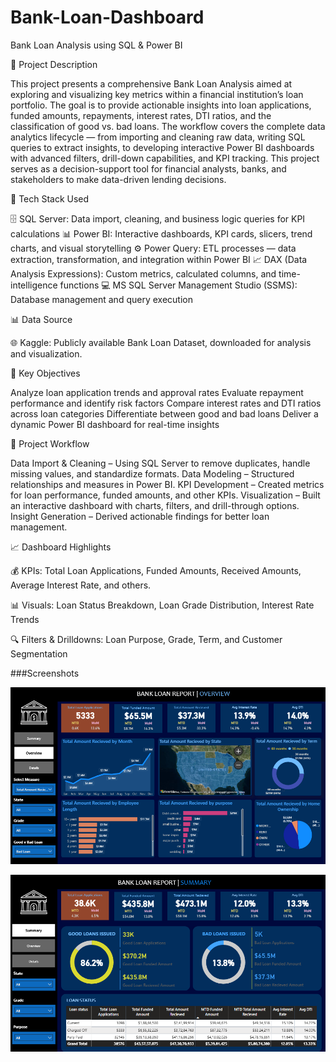 # Bank-Loan-Dashboard
Bank Loan Analysis using SQL & Power BI

📘 Project Description

This project presents a comprehensive Bank Loan Analysis aimed at exploring and visualizing key metrics within a financial institution’s loan portfolio. The goal is to provide actionable insights into loan applications, funded amounts, repayments, interest rates, DTI ratios, and the classification of good vs. bad loans.
The workflow covers the complete data analytics lifecycle — from importing and cleaning raw data, writing SQL queries to extract insights, to developing interactive Power BI dashboards with advanced filters, drill-down capabilities, and KPI tracking.
This project serves as a decision-support tool for financial analysts, banks, and stakeholders to make data-driven lending decisions.


🧰 Tech Stack Used

🗄️ SQL Server: Data import, cleaning, and business logic queries for KPI calculations
📊 Power BI: Interactive dashboards, KPI cards, slicers, trend charts, and visual storytelling
⚙️ Power Query: ETL processes — data extraction, transformation, and integration within Power BI
📈 DAX (Data Analysis Expressions): Custom metrics, calculated columns, and time-intelligence functions
💻 MS SQL Server Management Studio (SSMS): Database management and query execution


📊 Data Source

🌐 Kaggle: Publicly available Bank Loan Dataset, downloaded for analysis and visualization.


🎯 Key Objectives

Analyze loan application trends and approval rates
Evaluate repayment performance and identify risk factors
Compare interest rates and DTI ratios across loan categories
Differentiate between good and bad loans
Deliver a dynamic Power BI dashboard for real-time insights


🧩 Project Workflow

Data Import & Cleaning – Using SQL Server to remove duplicates, handle missing values, and standardize formats.
Data Modeling – Structured relationships and measures in Power BI.
KPI Development – Created metrics for loan performance, funded amounts, and other KPIs.
Visualization – Built an interactive dashboard with charts, filters, and drill-through options.
Insight Generation – Derived actionable findings for better loan management.


📈 Dashboard Highlights

💰 KPIs: Total Loan Applications, Funded Amounts, Received Amounts, Average Interest Rate, and others.

📊 Visuals: Loan Status Breakdown, Loan Grade Distribution, Interest Rate Trends

🔍 Filters & Drilldowns: Loan Purpose, Grade, Term, and Customer Segmentation

###Screenshots

![Alt text](https://github.com/Krishnasuhas55/Bank-Loan-Dashboard/blob/main/Snapshot%20of%20dashboard%202.png)

![Alt text](https://github.com/Krishnasuhas55/Bank-Loan-Dashboard/blob/main/Snapshot%20of%20dashboard%201.png)

